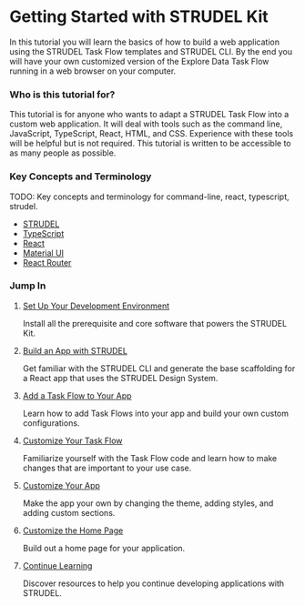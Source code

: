 # Getting Started with STRUDEL Kit

In this tutorial you will learn the basics of how to build a web application using the STRUDEL Task Flow templates and STRUDEL CLI. By the end you will have your own customized version of the Explore Data Task Flow running in a web browser on your computer.

### Who is this tutorial for?

This tutorial is for anyone who wants to adapt a STRUDEL Task Flow into a custom web application. It will deal with tools such as the command line, JavaScript, TypeScript, React, HTML, and CSS. Experience with these tools will be helpful but is not required. This tutorial is written to be accessible to as many people as possible.

### Key Concepts and Terminology

TODO: Key concepts and terminology for command-line, react, typescript, strudel.

- [STRUDEL](https://strudel.science)
- [TypeScript](https://www.typescriptlang.org/)
- [React](https://react.dev/)
- [Material UI](https://mui.com/material-ui/getting-started/)
- [React Router](https://reactrouter.com/en/main)


### Jump In

1. [Set Up Your Development Environment](https://github.com/strudel-science/strudel-kit/blob/main/docs/getting-started/2-setup.md)

    Install all the prerequisite and core software that powers the STRUDEL Kit. 

2. [Build an App with STRUDEL](https://github.com/strudel-science/strudel-kit/blob/main/docs/getting-started/3-create-app.md)

    Get familiar with the STRUDEL CLI and generate the base scaffolding for a React app that uses the STRUDEL Design System.

3. [Add a Task Flow to Your App](https://github.com/strudel-science/strudel-kit/blob/main/docs/getting-started/4-add-taskflow.md)

    Learn how to add Task Flows into your app and build your own custom configurations.

4. [Customize Your Task Flow](https://github.com/strudel-science/strudel-kit/blob/main/docs/getting-started/5-customize-taskflow.md)

    Familiarize yourself with the Task Flow code and learn how to make changes that are important to your use case.

5. [Customize Your App](https://github.com/strudel-science/strudel-kit/blob/main/docs/getting-started/6-customize-app.md)

    Make the app your own by changing the theme, adding styles, and adding custom sections.

6. [Customize the Home Page](https://github.com/strudel-science/strudel-kit/blob/main/docs/getting-started/7-customize-home-page.md)

    Build out a home page for your application.

7. [Continue Learning](https://github.com/strudel-science/strudel-kit/blob/main/docs/getting-started/7-customize-home-page.md)

    Discover resources to help you continue developing applications with STRUDEL.